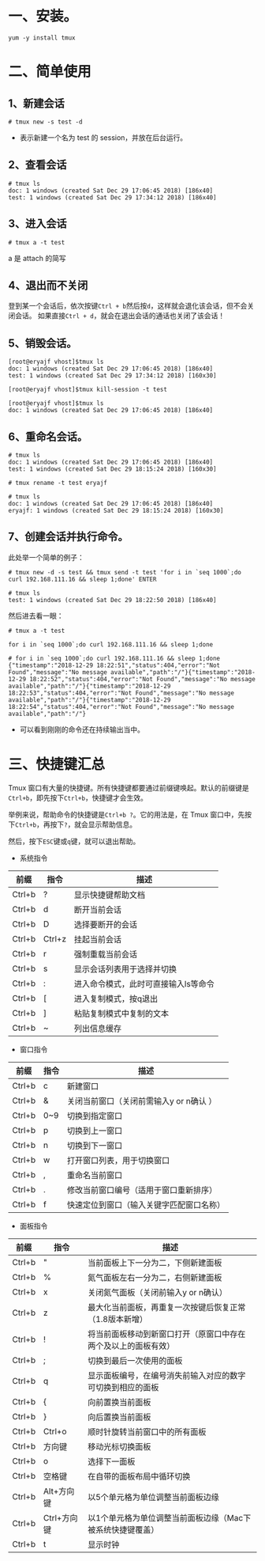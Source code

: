 # 一、安装。
```
yum -y install tmux
```

# 二、简单使用

## 1、新建会话
```
# tmux new -s test -d
```
- 表示新建一个名为 test 的 session，并放在后台运行。

## 2、查看会话
```
# tmux ls
doc: 1 windows (created Sat Dec 29 17:06:45 2018) [186x40]
test: 1 windows (created Sat Dec 29 17:34:12 2018) [186x40]
```

## 3、进入会话
```
# tmux a -t test
```
a 是 attach 的简写

## 4、退出而不关闭

登到某一个会话后，依次按键`Ctrl + b`然后按`d`，这样就会退化该会话，但不会关闭会话。 如果直接`Ctrl + d`，就会在退出会话的通话也关闭了该会话！

## 5、销毁会话。
```
[root@eryajf vhost]$tmux ls
doc: 1 windows (created Sat Dec 29 17:06:45 2018) [186x40]
test: 1 windows (created Sat Dec 29 17:34:12 2018) [160x30]
 
[root@eryajf vhost]$tmux kill-session -t test
 
[root@eryajf vhost]$tmux ls
doc: 1 windows (created Sat Dec 29 17:06:45 2018) [186x40]
```

## 6、重命名会话。
```
# tmux ls
doc: 1 windows (created Sat Dec 29 17:06:45 2018) [186x40]
test: 1 windows (created Sat Dec 29 18:15:24 2018) [160x30]
 
# tmux rename -t test eryajf
 
# tmux ls
doc: 1 windows (created Sat Dec 29 17:06:45 2018) [186x40]
eryajf: 1 windows (created Sat Dec 29 18:15:24 2018) [160x30]
```

## 7、创建会话并执行命令。

此处举一个简单的例子：
```
# tmux new -d -s test && tmux send -t test 'for i in `seq 1000`;do curl 192.168.111.16 && sleep 1;done' ENTER

# tmux ls
test: 1 windows (created Sat Dec 29 18:22:50 2018) [186x40]
```

然后进去看一眼：
```
# tmux a -t test
 
for i in `seq 1000`;do curl 192.168.111.16 && sleep 1;done

# for i in `seq 1000`;do curl 192.168.111.16 && sleep 1;done
{"timestamp":"2018-12-29 18:22:51","status":404,"error":"Not Found","message":"No message available","path":"/"}{"timestamp":"2018-12-29 18:22:52","status":404,"error":"Not Found","message":"No message available","path":"/"}{"timestamp":"2018-12-29 18:22:53","status":404,"error":"Not Found","message":"No message available","path":"/"}{"timestamp":"2018-12-29 18:22:54","status":404,"error":"Not Found","message":"No message available","path":"/"}
```
- 可以看到刚刚的命令还在持续输出当中。


# 三、快捷键汇总

Tmux 窗口有大量的快捷键。所有快捷键都要通过前缀键唤起。默认的前缀键是`Ctrl+b`，即先按下`Ctrl+b`，快捷键才会生效。

举例来说，帮助命令的快捷键是`Ctrl+b ?`。它的用法是，在 Tmux 窗口中，先按下`Ctrl+b`，再按下`?`，就会显示帮助信息。

然后，按下`ESC`键或`q`键，就可以退出帮助。

- 系统指令

| 前缀 | 指令 | 描述 |
|------|-----|-----|
| Ctrl+b | ? | 显示快捷键帮助文档 |
| Ctrl+b | d | 断开当前会话 |
| Ctrl+b | D | 选择要断开的会话 |
| Ctrl+b | Ctrl+z | 挂起当前会话 |
| Ctrl+b | r | 强制重载当前会话 |
| Ctrl+b | s |  显示会话列表用于选择并切换 |
| Ctrl+b | : | 进入命令模式，此时可直接输入ls等命令 |
| Ctrl+b | [ | 进入复制模式，按q退出 |
| Ctrl+b | ] | 粘贴复制模式中复制的文本 |
| Ctrl+b | ~ | 列出信息缓存 |

- 窗口指令

| 前缀 | 指令 | 描述 |
|------|-----|-----|
| Ctrl+b | c | 新建窗口 |
| Ctrl+b | & | 关闭当前窗口（关闭前需输入y or n确认 ） |
| Ctrl+b | 0~9 | 切换到指定窗口 |
| Ctrl+b | p | 切换到上一窗口 |
| Ctrl+b | n | 切换到下一窗口 |
| Ctrl+b | w | 打开窗口列表，用于切换窗口 |
| Ctrl+b | , | 重命名当前窗口 |
| Ctrl+b | . | 修改当前窗口编号（适用于窗口重新排序） |
| Ctrl+b | f | 快速定位到窗口（输入关键字匹配窗口名称） |

- 面板指令

| 前缀 | 指令 | 描述 |
|------|-----|-----|
| Ctrl+b | " | 当前面板上下一分为二，下侧新建面板 |
| Ctrl+b | % | 氮气面板左右一分为二，右侧新建面板 |
| Ctrl+b | x | 关闭氮气面板（关闭前输入y or n确认） |
| Ctrl+b | z | 最大化当前面板，再重复一次按键后恢复正常（1.8版本新增） |
| Ctrl+b | ! | 将当前面板移动到新窗口打开（原窗口中存在两个及以上的面板有效） |
| Ctrl+b | ; | 切换到最后一次使用的面板 |
| Ctrl+b | q | 显示面板编号，在编号消失前输入对应的数字可切换到相应的面板 |
| Ctrl+b | { | 向前置换当前面板 |
| Ctrl+b | } | 向后置换当前面板 |
| Ctrl+b | Ctrl+o | 顺时针旋转当前窗口中的所有面板 |
| Ctrl+b | 方向键 | 移动光标切换面板 |
| Ctrl+b | o | 选择下一面板 |
| Ctrl+b | 空格键 | 在自带的面板布局中循环切换 |
| Ctrl+b | Alt+方向键 | 以5个单元格为单位调整当前面板边缘 |
| Ctrl+b | Ctrl+方向键 | 以1个单元格为单位调整当前面板边缘（Mac下被系统快捷键覆盖） |
| Ctrl+b | t | 显示时钟 |


























